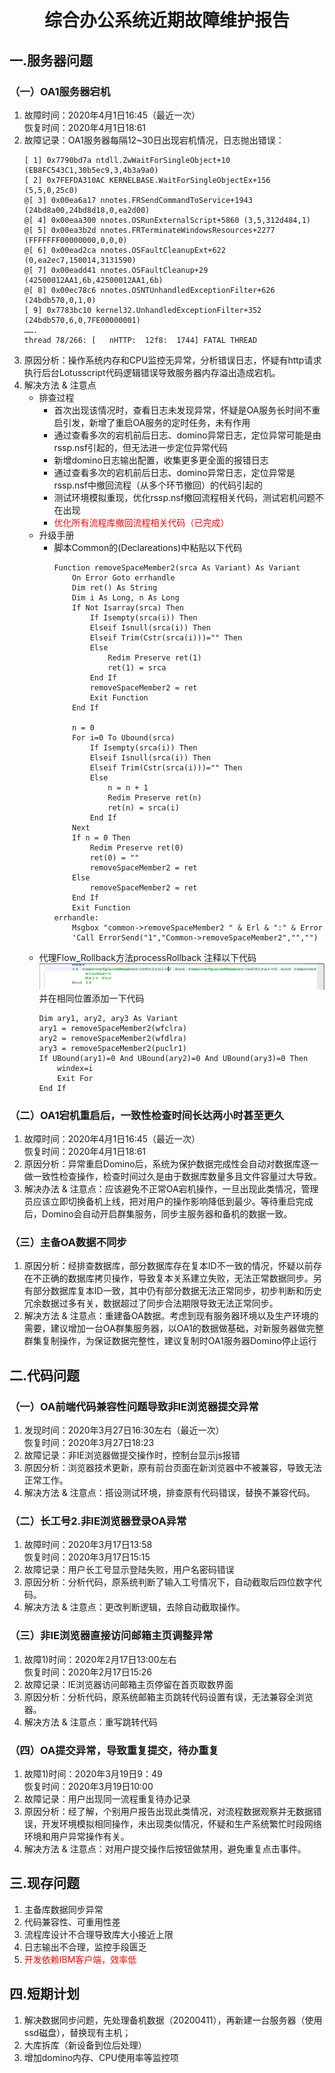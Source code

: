 # <center>**综合办公系统近期故障维护报告**</center>
## 一.服务器问题
### （一）OA1服务器宕机
1. 故障时间：2020年4月1日16:45（最近一次）  
  恢复时间：2020年4月1日18:61
2. 故障记录：OA1服务器每隔12~30日出现宕机情况，日志抛出错误：
    ```
    [ 1] 0x7790bd7a ntdll.ZwWaitForSingleObject+10 (EB8FC543C1,30b5ec9,3,4b3a9a0)
    [ 2] 0x7FEFDA310AC KERNELBASE.WaitForSingleObjectEx+156 (5,5,0,25c0)
    @[ 3] 0x00ea6a17 nnotes.FRSendCommandToService+1943 (24bd8a00,24bd8d18,0,ea2d00)
    @[ 4] 0x00eaa300 nnotes.OSRunExternalScript+5860 (3,5,312d484,1)
    @[ 5] 0x00ea3b2d nnotes.FRTerminateWindowsResources+2277 (FFFFFFF00000000,0,0,0)
    @[ 6] 0x00ead2ca nnotes.OSFaultCleanupExt+622 (0,ea2ec7,150014,3131590)
    @[ 7] 0x00eadd41 nnotes.OSFaultCleanup+29 (42500012AA1,6b,42500012AA1,6b)
    @[ 8] 0x00ec78c6 nnotes.OSNTUnhandledExceptionFilter+626 (24bdb570,0,1,0)
    [ 9] 0x7783bc10 kernel32.UnhandledExceptionFilter+352 (24bdb570,6,0,7FE00000001)
    …….
    thread 78/266: [   nHTTP:  12f8:  1744] FATAL THREAD
    ```
3. 原因分析：操作系统内存和CPU监控无异常，分析错误日志，怀疑有http请求执行后台Lotusscript代码逻辑错误导致服务器内存溢出造成宕机。
4. 解决方法 & 注意点
   - 排查过程
     - 首次出现该情况时，查看日志未发现异常，怀疑是OA服务长时间不重启引发，新增了重启OA服务的定时任务，未有作用
     - 通过查看多次的宕机前后日志、domino异常日志，定位异常可能是由rssp.nsf引起的，但无法进一步定位异常代码
     - 新增domino日志输出配置，收集更多更全面的报错日志
     - 通过查看多次的宕机前后日志、domino异常日志，定位异常是rssp.nsf中撤回流程（从多个环节撤回）的代码引起的
     - 测试环境模拟重现，优化rssp.nsf撤回流程相关代码，测试宕机问题不在出现
     - <font  color="red">优化所有流程库撤回流程相关代码（已完成）</font >
   - 升级手册
     - 脚本Common的(Declareations)中粘贴以下代码
        ```
        Function removeSpaceMember2(srca As Variant) As Variant
            On Error Goto errhandle
            Dim ret() As String
            Dim i As Long, n As Long
            If Not Isarray(srca) Then
                If Isempty(srca(i)) Then
                Elseif Isnull(srca(i)) Then
                Elseif Trim(Cstr(srca(i)))="" Then
                Else
                    Redim Preserve ret(1)
                    ret(1) = srca			
                End If
                removeSpaceMember2 = ret
                Exit Function
            End If
            
            n = 0
            For i=0 To Ubound(srca)
                If Isempty(srca(i)) Then
                Elseif Isnull(srca(i)) Then
                Elseif Trim(Cstr(srca(i)))="" Then
                Else
                    n = n + 1
                    Redim Preserve ret(n)
                    ret(n) = srca(i)			
                End If
            Next
            If n = 0 Then
                Redim Preserve ret(0)
                ret(0) = ""
                removeSpaceMember2 = ret
            Else
                removeSpaceMember2 = ret
            End If
            Exit Function
        errhandle:
            Msgbox "common->removeSpaceMember2 " & Erl & ":" & Error
            'Call ErrorSend("1","Common->removeSpaceMember2","","")
        ```
   - 代理Flow_Rollback方法processRollback 注释以下代码
![](img/mk-2020-04-10-09-13-34.png)
并在相同位置添加一下代码
        ```
        Dim ary1, ary2, ary3 As Variant
        ary1 = removeSpaceMember2(wfclra)
        ary2 = removeSpaceMember2(wfdlra)
        ary3 = removeSpaceMember2(puclr1)
        If UBound(ary1)=0 And UBound(ary2)=0 And UBound(ary3)=0 Then
            windex=i
            Exit For
        End If
        ```
### （二）OA1宕机重启后，一致性检查时间长达两小时甚至更久
1. 故障时间：2020年4月1日16:45（最近一次）  
恢复时间：2020年4月1日18:61
2. 原因分析：异常重启Domino后，系统为保护数据完成性会自动对数据库逐一做一致性检查操作，检查时间过久是由于数据库数量多且文件容量过大导致。
3. 解决办法 & 注意点：应该避免不正常OA宕机操作，一旦出现此类情况，管理员应该立即切换备机上线，把对用户的操作影响降低到最少。等待重启完成后，Domino会自动开启群集服务，同步主服务器和备机的数据一致。
### （三）主备OA数据不同步
1. 原因分析：经排查数据库，部分数据库存在复本ID不一致的情况，怀疑以前存在不正确的数据库拷贝操作，导致复本关系建立失败，无法正常数据同步。另有部分数据库复本ID一致，其中仍有部分数据无法正常同步，初步判断和历史冗余数据过多有关，数据超过了同步合法期限导致无法正常同步。
2. 解决方法 & 注意点：重建备OA数据。考虑到现有服务器环境以及生产环境的需要，建议增加一台OA群集服务器，以OA1的数据做基础，对新服务器做完整群集复制操作，为保证数据完整性，建议复制时OA1服务器Domino停止运行
## 二.代码问题
### （一）OA前端代码兼容性问题导致非IE浏览器提交异常
1. 发现时间：2020年3月27日16:30左右（最近一次）  
恢复时间：2020年3月27日18:23
2. 故障记录：非IE浏览器做提交操作时，控制台显示js报错
3. 原因分析：浏览器技术更新，原有前台页面在新浏览器中不被兼容，导致无法正常工作。
4. 解决方法 & 注意点：搭设测试环境，排查原有代码错误，替换不兼容代码。
### （二）长工号2.非IE浏览器登录OA异常
1. 故障时间：2020年3月17日13:58  
恢复时间：2020年3月17日15:15
2. 故障记录：用户长工号显示登陆失败，用户名密码错误
3. 原因分析：分析代码，原系统判断了输入工号情况下，自动截取后四位数字代码。
4. 解决方法 & 注意点：更改判断逻辑，去除自动截取操作。
### （三）非IE浏览器直接访问邮箱主页调整异常
1. 故障1)时间：2020年2月17日13:00左右  
恢复时间：2020年2月17日15:26
2. 故障记录：IE浏览器访问邮箱主页停留在首页取数界面
3. 原因分析：分析代码，原系统邮箱主页跳转代码设置有误，无法兼容全浏览器。
4. 解决方法 & 注意点：重写跳转代码
### （四）OA提交异常，导致重复提交，待办重复
1. 故障1)时间：2020年3月19日9：49  
恢复时间：2020年3月19日10:00
2. 故障记录：用户出现同一流程重复待办记录
3. 原因分析：经了解，个别用户报告出现此类情况，对流程数据观察并无数据错误，开发环境模拟相同操作，未出现类似情况，怀疑和生产系统繁忙时段网络环境和用户异常操作有关。
4. 解决方法 & 注意点：对用户提交操作后按钮做禁用，避免重复点击事件。
## 三.现存问题
1. 主备库数据同步异常
2. 代码兼容性、可重用性差
3. 流程库设计不合理导致库大小接近上限
4. 日志输出不合理，监控手段匮乏
5. <font color="red">开发依赖IBM客户端，效率低</font>
## 四.短期计划
1. 解决数据同步问题，先处理备机数据（20200411），再新建一台服务器（使用ssd磁盘），替换现有主机；
2. 大库拆库（新设备到位后处理）
3. 增加domino内存、CPU使用率等监控项